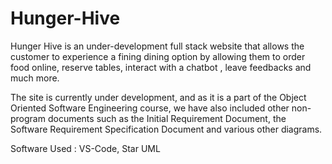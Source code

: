 # Hunger-Hive
Hunger Hive is an under-development full stack website that allows the customer to experience a fining dining option by allowing them to order food online, reserve tables, interact with a chatbot , leave feedbacks and much more.

The site is currently under development, and as it is a part of the Object Oriented Software Engineering course, we have also included other non-program documents such as the Initial Requirement Document, the Software Requirement Specification Document and various other diagrams.

Software Used : VS-Code, Star UML
